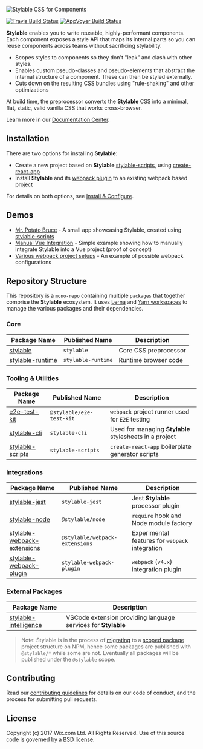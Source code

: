 ![Stylable CSS for Components](./stylable.svg)

[![Travis Build Status](https://travis-ci.org/wix/stylable.svg?branch=master)](https://travis-ci.org/wix/stylable)
[![AppVoyer Build Status](https://ci.appveyor.com/api/projects/status/32r7s2skrgm9ubva?svg=true)](https://ci.appveyor.com/project/AlexShemeshWix/stylable)


**Stylable** enables you to write reusable, highly-performant components. Each component exposes a style API that maps its internal parts so you can reuse components across teams without sacrificing stylability.

* Scopes styles to components so they don't "leak" and clash with other styles.
* Enables custom pseudo-classes and pseudo-elements that abstract the internal structure of a component. These can then be styled externally.
* Cuts down on the resulting CSS bundles using "rule-shaking" and other optimizations

At build time, the preprocessor converts the **Stylable** CSS into a minimal, flat, static, valid vanilla CSS that works cross-browser.

Learn more in our [Documentation Center](https://stylable.io/).

## Installation

There are two options for installing **Stylable**:

* Create a new project based on **Stylable** [stylable-scripts](./packages/stylable-scripts), using [create-react-app](https://github.com/facebook/create-react-app)
* Install **Stylable** and its [webpack plugin](./packages/stylable-webpack-plugin) to an existing webpack based project

For details on both options, see [Install & Configure](https://stylable.io/docs/getting-started/install-configure).

## Demos
* [Mr. Potato Bruce](https://github.com/wix/potato-bruce) - A small app showcasing Stylable, created using [stylable-scripts](./packages/stylable-scripts)
* [Manual Vue Integration](https://github.com/wix-playground/stylable-vue-example) - Simple example showing how to manually integrate Stylable into a Vue project (proof of concept)
* [Various webpack project setups](./packages/stylable-webpack-plugin/test/e2e/projects) - An example of possible webpack configurations

## Repository Structure
This repository is a `mono-repo` containing multiple `packages` that together comprise the **Stylable** ecosystem. It uses [Lerna](https://lernajs.io/) and [Yarn workspaces](https://yarnpkg.com/lang/en/docs/workspaces/) to manage the various packages and their dependencies.

### Core

|Package Name|Published Name|Description|
|------------|--------------|-----------|
|[stylable](./packages/stylable)|`stylable`|Core CSS preprocessor|
|[stylable-runtime](./packages/stylable-runtime)|`stylable-runtime`|Runtime browser code|

### Tooling & Utilities

|Package Name|Published Name|Description|
|------------|--------------|-----------|
|[e2e-test-kit](./packages/e2e-test-kit)|`@stylable/e2e-test-kit`|`webpack` project runner used for `E2E` testing |
|[stylable-cli](./packages/stylable-cli)|`stylable-cli`|Used for managing **Stylable** stylesheets in a project|
|[stylable-scripts](./packages/stylable-scripts)|`stylable-scripts`|`create-react-app` boilerplate generator scripts|

### Integrations

|Package Name|Published Name|Description|
|------------|--------------|-----------|
|[stylable-jest](./packages/stylable-jest)|`stylable-jest`|Jest **Stylable** processor plugin |
|[stylable-node](./packages/stylable-node)|`@stylable/node`|`require` hook and Node module factory |
|[stylable-webpack-extensions](./packages/stylable-webpack-extensions)|`@stylable/webpack-extensions`|Experimental features for `webpack` integration|
|[stylable-webpack-plugin](./packages/stylable-webpack-plugin)|`stylable-webpack-plugin`|`webpack` (`v4.x`) integration plugin|

### External Packages
|Package Name|Description|
|------------|-----------|
|[stylable-intelligence](https://github.com/wix/stylable-intelligence)|VSCode extension providing language services for **Stylable**

> Note: Stylable is in the process of [migrating](https://github.com/wix/stylable/issues/361) to a [scoped package](https://docs.npmjs.com/misc/scope) project structure on NPM, hence some packages are published with `@stylable/*` while some are not. Eventually all packages will be published under the `@stylable` scope.

## Contributing

Read our [contributing guidelines](./CONTRIBUTING.md) for details on our code of conduct, and the process for submitting pull requests.

## License

Copyright (c) 2017 Wix.com Ltd. All Rights Reserved. Use of this source code is governed by a [BSD license](./LICENSE).
